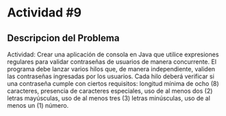 # Actividad #9

## Descripcion del Problema
Actividad: Crear una aplicación de consola en Java que utilice expresiones regulares para validar contraseñas de usuarios de manera concurrente. El programa debe lanzar varios hilos que, de manera independiente, validen las contraseñas ingresadas por los usuarios. Cada hilo deberá verificar si una contraseña cumple con ciertos requisitos: longitud mínima de ocho (8) caracteres, presencia de caracteres especiales, uso de al menos dos (2) letras mayúsculas, uso de al menos tres (3) letras minúsculas, uso de al menos un (1) número.